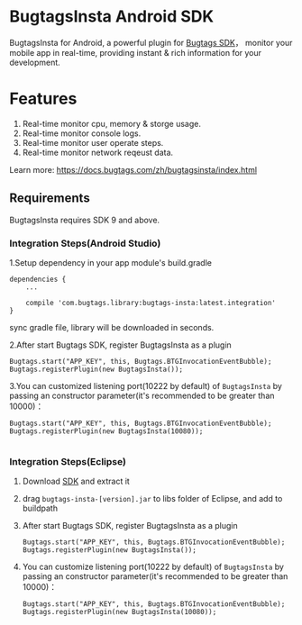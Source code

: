 # BugtagsInsta Android SDK

BugtagsInsta for Android, a powerful plugin for [Bugtags SDK](https://github.com/bugtags/Bugtags-Android)， monitor your mobile app in real-time, providing instant & rich information for your development.

# Features
1. Real-time monitor cpu, memory & storge usage.
2. Real-time monitor console logs.
3. Real-time monitor user operate steps.
4. Real-time monitor network reqeust data.

Learn more: https://docs.bugtags.com/zh/bugtagsinsta/index.html

## Requirements

BugtagsInsta requires SDK 9 and above.

### Integration Steps(Android Studio)
1.Setup dependency in your app module's build.gradle

```
dependencies {
	...
	    
    compile 'com.bugtags.library:bugtags-insta:latest.integration'
}
```

sync gradle file, library will be downloaded in seconds.

2.After start Bugtags SDK, register BugtagsInsta as a plugin

```
Bugtags.start("APP_KEY", this, Bugtags.BTGInvocationEventBubble);
Bugtags.registerPlugin(new BugtagsInsta());
```

3.You can customized listening port(10222 by default) of `BugtagsInsta` by passing an constructor parameter(it's recommended to be greater than 10000)：

```
Bugtags.start("APP_KEY", this, Bugtags.BTGInvocationEventBubble);
Bugtags.registerPlugin(new BugtagsInsta(10080));
   
```

### Integration Steps(Eclipse)

1. Download [SDK](http://bugtags.io/url/bugtagsinsta-android) and extract it

2. drag `bugtags-insta-[version].jar` to libs folder of Eclipse, and add to buildpath

3. After start Bugtags SDK, register BugtagsInsta as a plugin

    ```
    Bugtags.start("APP_KEY", this, Bugtags.BTGInvocationEventBubble);
    Bugtags.registerPlugin(new BugtagsInsta());
    ```

4. You can customize listening port(10222 by default) of `BugtagsInsta` by passing an constructor parameter(it's recommended to be greater than 10000)：

    ```
    Bugtags.start("APP_KEY", this, Bugtags.BTGInvocationEventBubble);
    Bugtags.registerPlugin(new BugtagsInsta(10080));
    
    ```
